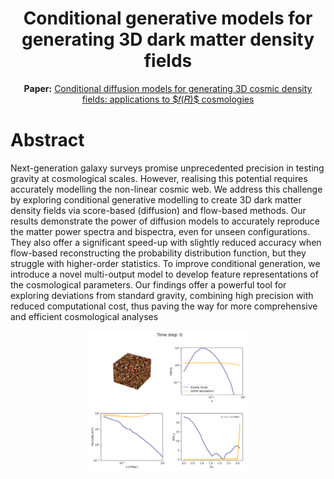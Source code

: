 <h1 align="center"> Conditional generative models for generating 3D dark matter density fields </h1>
<p align="center">
  <strong>Paper:</strong> <a href="https://arxiv.org/abs/2502.17087" target="_blank"> Conditional diffusion models for generating 3D cosmic density fields:
applications to $𝑓(𝑅)$ cosmologies </a>
</p>
<h1 align="left"> Abstract </h1>
Next-generation galaxy surveys promise unprecedented precision in testing gravity at cosmological scales. However, realising this potential requires accurately modelling the non-linear cosmic web. We address this challenge by exploring conditional generative modelling to create 3D dark matter density fields via score-based (diffusion) and flow-based methods. Our results demonstrate the power of diffusion models to accurately reproduce the matter power spectra and bispectra, even for unseen configurations. They also offer a significant speed-up with slightly reduced accuracy when flow-based reconstructing the probability distribution function, but they struggle with higher-order statistics. To improve conditional generation, we introduce a novel multi-output model to develop feature representations of the cosmological parameters. Our findings offer a powerful tool for exploring deviations from standard gravity, combining high precision with reduced computational cost, thus paving the way for more comprehensive and efficient cosmological analyses
<p align="center">
<kbd>
  <img src="gif-maker.gif" alt="Example GIF" style="border: 1px solid white; " width="50%" height="50%">
</kbd>
</p>
